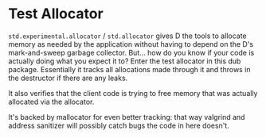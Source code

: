 Test Allocator
=============

`std.experimental.allocator` / `std.allocator` gives D the tools to allocate
memory as needed by the application without having to depend on the D's
mark-and-sweep garbage collector. But... how do you know if your code
is actually doing what you expect it to? Enter the test allocator
in this dub package. Essentially it tracks all allocations made through
it and throws in the destructor if there are any leaks.

It also verifies that the client code is trying to free memory that
was actually allocated via the allocator.

It's backed by mallocator for even better tracking: that way valgrind
and address sanitizer will possibly catch bugs the code in here doesn't.
